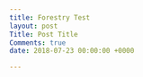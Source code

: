 ```yaml
---
title: Forestry Test
layout: post
Title: Post Title
Comments: true
date: 2018-07-23 00:00:00 +0000

---
```


